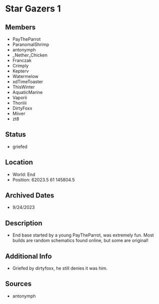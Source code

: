 # Star Gazers 1

## Members
- PayTheParrot
- ParanomalShrimp
- antonymph
- _Nether_Chicken
- Franczak
- Crimply
- Kepterv
- Watermelow
- xdTimeToaster
- ThisWinter
- AquaticMarine
- Vaporii
- Thoriiii
- DirtyFoxx
- Miiver
- zt8

## Status
- griefed

## Location
- World: End
- Position: 62023.5 61 145804.5

## Archived Dates
- 9/24/2023

## Description
- End base started by a young PayTheParrot, was extremely fun. Most builds are random schematics found online, but some are original!

## Additional Info
- Griefed by dirtyfoxx, he still denies it was him.

## Sources
- antonymph
